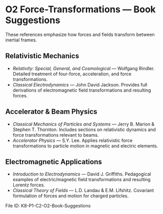 # O2 Force-Transformations — Book Suggestions

These references emphasize how forces and fields transform between inertial frames.

## Relativistic Mechanics
- *Relativity: Special, General, and Cosmological* — Wolfgang Rindler. Detailed treatment of four-force, acceleration, and force transformations.
- *Classical Electrodynamics* — John David Jackson. Provides full derivations of electromagnetic field transformations and resulting forces.

## Accelerator & Beam Physics
- *Classical Mechanics of Particles and Systems* — Jerry B. Marion & Stephen T. Thornton. Includes sections on relativistic dynamics and force transformations relevant to beams.
- *Accelerator Physics* — S.Y. Lee. Applies relativistic force transformations to particle motion in magnetic and electric elements.

## Electromagnetic Applications
- *Introduction to Electrodynamics* — David J. Griffiths. Pedagogical examples of electric/magnetic field transformations and resulting Lorentz forces.
- *Classical Theory of Fields* — L.D. Landau & E.M. Lifshitz. Covariant formulation of forces and motion for charged particles.

File ID: K8-P1-C2-O2-Book-Suggestions
